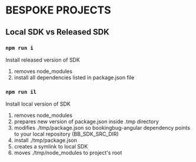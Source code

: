 # BESPOKE PROJECTS

## Local SDK vs Released SDK

### ```npm run i```
Install released version of SDK
1) removes node_modules
2) install all dependencies listed in package.json file

### ```npm run il```
Install local version of SDK
1) removes node_modules
2) prepares new version of package.json inside .tmp directory
3) modifies ./tmp/package.json so bookingbug-angular dependency points to your local repository (BB_SDK_SRC_DIR)
4) install ./tmp/package.json
5) creates a symlink to local SDK
6) moves ./tmp/node_modules to project's root
